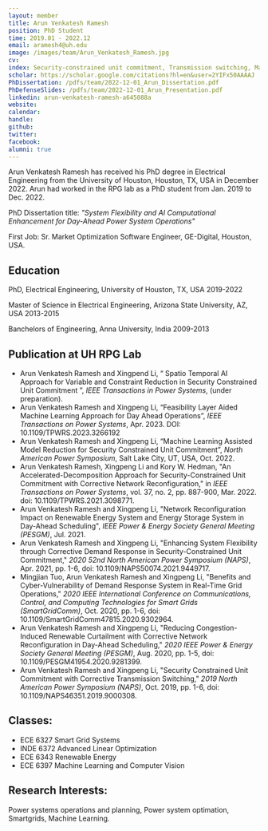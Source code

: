 ```yaml
---
layout: member
title: Arun Venkatesh Ramesh
position: PhD Student
time: 2019.01 - 2022.12
email: aramesh4@uh.edu
image: /images/team/Arun_Venkatesh_Ramesh.jpg
cv: 
index: Security-constrained unit commitment, Transmission switching, Machine learning
scholar: https://scholar.google.com/citations?hl=en&user=2YIFx50AAAAJ
PhDissertation: /pdfs/team/2022-12-01_Arun_Dissertation.pdf
PhDefenseSlides: /pdfs/team/2022-12-01_Arun_Presentation.pdf
linkedin: arun-venkatesh-ramesh-a645088a
website: 
calendar: 
handle: 
github: 
twitter: 
facebook: 
alumni: true
---
```


Arun Venkatesh Ramesh has received his PhD degree in Electrical Engineering from the University of Houston, Houston, TX, USA in December 2022. Arun had worked in the RPG lab as a PhD student from Jan. 2019 to Dec. 2022.

PhD Dissertation title: *"System Flexibility and AI Computational Enhancement for Day-Ahead Power System Operations"*

First Job: Sr. Market Optimization Software Engineer, GE-Digital, Houston, USA.

## Education

PhD, Electrical Engineering, University of Houston, TX, USA 2019-2022

Master of Science in Electrical Engineering, Arizona State University, AZ, USA 2013-2015

Banchelors of Engineering, Anna University, India 2009-2013


## Publication at UH RPG Lab
* Arun Venkatesh Ramesh and Xingpend Li, “ Spatio Temporal AI Approach for Variable and Constraint Reduction in Security Constrained Unit Commitment ”, *IEEE Transactions in Power Systems*, (under preparation).
* Arun Venkatesh Ramesh and Xingpeng Li, “Feasibility Layer Aided Machine Learning Approach for Day Ahead Operations”, *IEEE Transactions on Power Systems*, Apr. 2023. DOI: 10.1109/TPWRS.2023.3266192
* Arun Venkatesh Ramesh and Xingpeng Li, “Machine Learning Assisted Model Reduction for Security Constrained Unit Commitment”, *North American Power Symposium*, Salt Lake City, UT, USA, Oct. 2022.
* Arun Venkatesh Ramesh, Xingpeng Li and Kory W. Hedman, "An Accelerated-Decomposition Approach for Security-Constrained Unit Commitment with Corrective Network Reconfiguration," in *IEEE Transactions on Power Systems*, vol. 37, no. 2, pp. 887-900, Mar. 2022. doi: 10.1109/TPWRS.2021.3098771.
* Arun Venkatesh Ramesh and Xingpeng Li, "Network Reconfiguration Impact on Renewable Energy System and Energy Storage System in Day-Ahead Scheduling", *IEEE Power & Energy Society General Meeting (PESGM)*, Jul. 2021. 
* Arun Venkatesh Ramesh and Xingpeng Li, "Enhancing System Flexibility through Corrective Demand Response in Security-Constrained Unit Commitment," *2020 52nd North American Power Symposium (NAPS)*, Apr. 2021, pp. 1-6, doi: 10.1109/NAPS50074.2021.9449717.
* Mingjian Tuo, Arun Venkatesh Ramesh and Xingpeng Li, "Benefits and Cyber-Vulnerability of Demand Response System in Real-Time Grid Operations," *2020 IEEE International Conference on Communications, Control, and Computing Technologies for Smart Grids (SmartGridComm)*, Oct. 2020, pp. 1-6, doi: 10.1109/SmartGridComm47815.2020.9302964.
* Arun Venkatesh Ramesh and Xingpeng Li, "Reducing Congestion-Induced Renewable Curtailment with Corrective Network Reconfiguration in Day-Ahead Scheduling," *2020 IEEE Power & Energy Society General Meeting (PESGM)*, Aug. 2020, pp. 1-5, doi: 10.1109/PESGM41954.2020.9281399.
* Arun Venkatesh Ramesh and Xingpeng Li, "Security Constrained Unit Commitment with Corrective Transmission Switching," *2019 North American Power Symposium (NAPS)*, Oct. 2019, pp. 1-6, doi: 10.1109/NAPS46351.2019.9000308.

## Classes:
* ECE 6327 Smart Grid Systems 
* INDE 6372 Advanced Linear Optimization
* ECE 6343 Renewable Energy
* ECE 6397 Machine Learning and Computer Vision

## Research Interests:
 Power systems operations and planning, Power system optimation, Smartgrids, Machine Learning.

